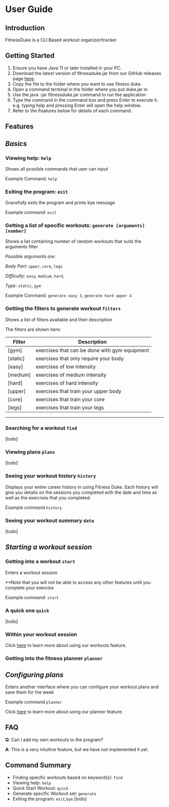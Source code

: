 # User Guide

## Introduction

FitnessDuke is a CLI Based workout organizer/tracker.

## Getting Started

1. Ensure you have Java 11 or later installed in your PC.
2. Download the latest version of fitnessduke.jar from our GitHub releases
   page [here](https://github.com/AY2223S2-CS2113-W13-2/tp/releases).
3. Copy the file to the folder where you want to use fitness duke.
4. Open a command terminal in the folder where you put duke.jar in
6. Use the java -jar fitnessduke.jar command to run the application
7. Type the command in the command box and press Enter to execute it.
   e.g. typing help and pressing Enter will open the help window.
8. Refer to the Features below for details of each command.

## Features

## *Basics*

### Viewing help: ```help```

Shows all possible commands that user can input

Example Command: ```help```

### Exiting the program: ```exit```

Gracefully exits the program and prints bye message

Example command: ```exit```

### Getting a list of specific workouts: ```generate [arguments] [number]```

Shows a list containing *number* of random workouts that suits the arguments filter

*Possible arguments are*:

*Body Part*: ```upper```, ```core```, ```legs```

*Difficulty*: ```easy```, ```medium```, ```hard```,

*Type*: ```static```, ```gym```

Example Command: ```generate easy 3```, ```generate hard upper 4```

### Getting the filters to generate workout ```filters```

Shows a list of filters available and their description

The filters are shown here:

| Filter   | Description                                   |
|----------|-----------------------------------------------|
| [gym]    | exercises that can be done with gym equipment |
| [static] | exercises that only require your body         |
| [easy]   | exercises of low intensity                    |
| [medium] | exercises of medium intensity                 |
| [hard]   | exercises of hard intensity                   |
| [upper]  | exercises that train your upper body          |
| [core]   | exercises that train your core                |
| [legs]   | exercises that train your legs                |
 ____________________________________________________________

### Searching for a workout ```find```

[todo]

### Viewing plans ```plans```

[todo]

### Seeing your workout history ```history```

Displays your entire career history in using Fitness Duke.
Each history will give you details on the sessions you completed with the date and time as well
as the exercises that you completed.

Example command ```history```

### Seeing your workout summary ```data```

[todo]


## *Starting a workout session*

### Getting into a workout ```start```

Enters a workout session

**Note that you will not be able to access any other features until you complete your exercise

Example command: ```start```

### A quick one ```quick```

[todo]

### Within your workout session
Click [here](UG_features/workout_session.md) to learn more about using our workouts feature.


### Getting into the fitness planner ```planner```

## *Configuring plans*
Enters another interface where you can configure your workout plans and save them for the week

Example command ```planner```

Click [here](UG_features/planner.md) to learn more about using our planner feature.

## FAQ

**Q**: Can I add my own workouts to the program?

**A**: This is a very intuitive feature, but we have not implemented it yet.

## Command Summary
* Finding specific workouts based on keyword(s): ```find```
* Viewing help: ```help```
* Quick Start Workout: ```quick```
* Generate specific Workout set: ```generate```
* Exiting the program: ```exit```,```bye```
[todo]

